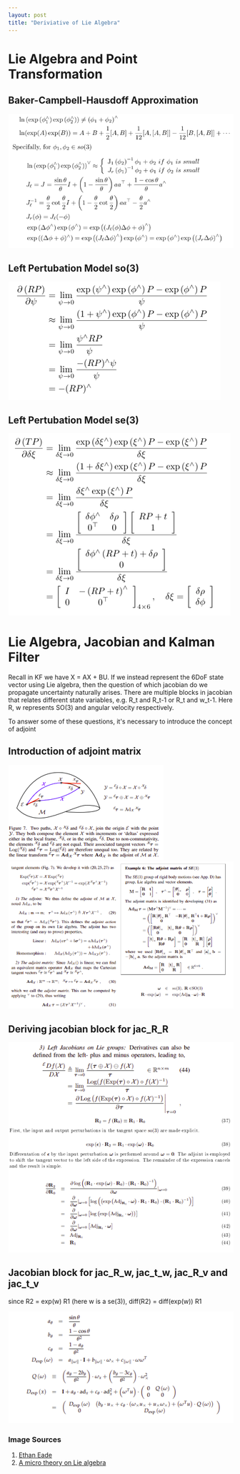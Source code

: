 ```yaml
---
layout: post
title: "Deriviative of Lie Algebra"
---
```


# Lie Algebra and Point Transformation

## Baker-Campbell-Hausdoff Approximation
<img src="/assets/img/posts/leealgebra_10.png" alt="conversion" class="responsive"/>

## Left Pertubation Model so(3)
<img src="/assets/img/posts/leealgebra_11.png" alt="conversion" class="responsive"/>

## Left Pertubation Model se(3)

<img src="/assets/img/posts/leealgebra_12.png" alt="conversion" class="responsive"/>

# Lie Algebra, Jacobian and Kalman Filter
Recall in KF we have X = AX + BU. If we instead represent the 6DoF state vector using Lie algebra, then the question of which jacobian do we propagate uncertainty naturally arises. There are multiple blocks in jacobian that relates different state variables, e.g. R\_t and R\_t-1 or R\_t and w\_t-1. Here R, w represents SO(3) and angular velocity respectively.

To answer some of these questions, it's necessary to introduce the concept of adjoint

## Introduction of adjoint matrix

<img src="/assets/img/posts/leealgebra_24.png" alt="conversion" class="responsive"/>

<img src="/assets/img/posts/leealgebra_25.png" alt="conversion" class="responsive"/>

## Deriving jacobian block for jac_R_R

<img src="/assets/img/posts/leealgebra_26.png" alt="conversion" class="responsive"/>

## Jacobian block for jac_R_w, jac_t_w, jac_R_v and jac_t_v

since R2 = exp(w) R1 (here w is a se(3)), diff(R2) = diff(exp(w)) R1

<img src="/assets/img/posts/leealgebra_27.png" alt="conversion" class="responsive"/>


### Image Sources
1. [Ethan Eade](https://ethaneade.com/lie.pdf)
2. [A micro theory on Lie algebra](https://arxiv.org/pdf/1812.01537.pdf)
